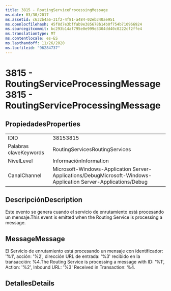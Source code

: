 ```yaml
---
title: 3815 - RoutingServiceProcessingMessage
ms.date: 03/30/2017
ms.assetid: c632b4a6-31f2-4f81-a484-02eb340ae951
ms.openlocfilehash: 45f8d7e3bffab9e385678b14b0f754b710966924
ms.sourcegitcommit: bc293b14af795e0e999e3304dd40c0222cf2ffe4
ms.translationtype: MT
ms.contentlocale: es-ES
ms.lasthandoff: 11/26/2020
ms.locfileid: "96284737"
---
```

# <a name="3815---routingserviceprocessingmessage"></a><span data-ttu-id="b52cf-102">3815 - RoutingServiceProcessingMessage</span><span class="sxs-lookup"><span data-stu-id="b52cf-102">3815 - RoutingServiceProcessingMessage</span></span>

## <a name="properties"></a><span data-ttu-id="b52cf-103">Propiedades</span><span class="sxs-lookup"><span data-stu-id="b52cf-103">Properties</span></span>  
  
|||  
|-|-|  
|<span data-ttu-id="b52cf-104">ID</span><span class="sxs-lookup"><span data-stu-id="b52cf-104">ID</span></span>|<span data-ttu-id="b52cf-105">3815</span><span class="sxs-lookup"><span data-stu-id="b52cf-105">3815</span></span>|  
|<span data-ttu-id="b52cf-106">Palabras clave</span><span class="sxs-lookup"><span data-stu-id="b52cf-106">Keywords</span></span>|<span data-ttu-id="b52cf-107">RoutingServices</span><span class="sxs-lookup"><span data-stu-id="b52cf-107">RoutingServices</span></span>|  
|<span data-ttu-id="b52cf-108">Nivel</span><span class="sxs-lookup"><span data-stu-id="b52cf-108">Level</span></span>|<span data-ttu-id="b52cf-109">Información</span><span class="sxs-lookup"><span data-stu-id="b52cf-109">Information</span></span>|  
|<span data-ttu-id="b52cf-110">Canal</span><span class="sxs-lookup"><span data-stu-id="b52cf-110">Channel</span></span>|<span data-ttu-id="b52cf-111">Microsoft-Windows-Application Server-Applications/Debug</span><span class="sxs-lookup"><span data-stu-id="b52cf-111">Microsoft-Windows-Application Server-Applications/Debug</span></span>|  
  
## <a name="description"></a><span data-ttu-id="b52cf-112">Descripción</span><span class="sxs-lookup"><span data-stu-id="b52cf-112">Description</span></span>  

 <span data-ttu-id="b52cf-113">Este evento se genera cuando el servicio de enrutamiento está procesando un mensaje.</span><span class="sxs-lookup"><span data-stu-id="b52cf-113">This event is emitted when the Routing Service is processing a message.</span></span>  
  
## <a name="message"></a><span data-ttu-id="b52cf-114">Message</span><span class="sxs-lookup"><span data-stu-id="b52cf-114">Message</span></span>  

 <span data-ttu-id="b52cf-115">El Servicio de enrutamiento está procesando un mensaje con identificador: '%1', acción: '%2', dirección URL de entrada: '%3' recibido en la transacción: %4.</span><span class="sxs-lookup"><span data-stu-id="b52cf-115">The Routing Service is processing a message with ID: '%1', Action: '%2', Inbound URL: '%3' Received in Transaction: %4.</span></span>  
  
## <a name="details"></a><span data-ttu-id="b52cf-116">Detalles</span><span class="sxs-lookup"><span data-stu-id="b52cf-116">Details</span></span>
